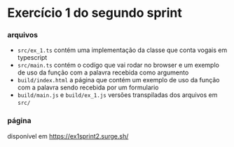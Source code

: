 # Exercício 1 do segundo sprint

### arquivos

* ```src/ex_1.ts``` contém uma implementação da classe que conta vogais em typescript
* ```src/main.ts``` contém o codígo que vai rodar no browser e um exemplo de uso da função com a palavra recebida como argumento
* ```build/index.html``` a página que contém um exemplo de uso da função com a palavra sendo recebida por um formulario
* ```build/main.js``` e ```build/ex_1.js``` versões transpiladas dos arquivos em ```src/```

### página

disponível em https://ex1sprint2.surge.sh/

